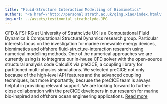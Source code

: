 ```yaml
---
title: "Fluid-Structure Interaction Modelling of Biomimetics"
authors: "<a href=\"http://personal.strath.ac.uk/qing.xiao/index.html\">Dr. Qing Xiao</a>, CFD & FSI-RG, University of Strathclyde, UK"
img-url: ../assets/testimonial_strathclyde.JPG
---
```

CFD & FSI-RG at University of Strathclyde UK is a Computational Fluid Dynamics & Computational Structural Dynamics research group.
Particular interests focus on the investigation for marine renewable energy devices, biomimetics and offshore fluid-structure-interaction research using numerical modelling methods.
One of the numerical approaches we are currently using is to integrate our in-house CFD solver with the open-source structural analysis code CalculiX via preCICE, a coupling library for partitioned multi-physics simulations.
We selected preCICE not only because of the high-level API features and the advanced coupling techniques, but more importantly, because the preCICE team is always helpful in providing relevant support.
We are looking forward to further close collaboration with the preCICE developers in our research for marine bio-inspired and offshore ocean engineering applications.
[Read more](https://www.researchgate.net/publication/332058327_A_FLUID-STRUCTURE_INTERACTION_STUDY_ON_A_PASSIVELY_DEFORMED_FISH_FIN)
